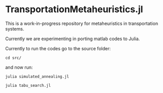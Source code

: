 # TransportationMetaheuristics.jl

This is a work-in-progress repository for metaheuristics in transportation systems.

Currently we are experimenting in porting matlab codes to Julia. 

Currently to run the codes go to the source folder:

```
cd src/
```

and now run:

```
julia simulated_annealing.jl
```

```
julia tabu_search.jl
```




